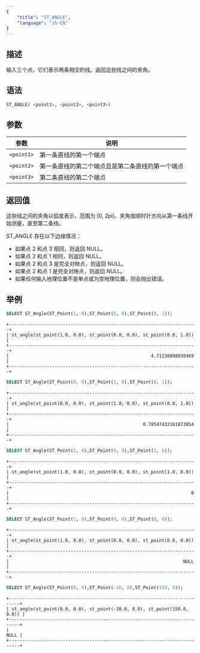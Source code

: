 ```yaml
---
{
    "title": "ST_ANGLE",
    "language": "zh-CN"
}
---
```


## 描述

输入三个点，它们表示两条相交的线。返回这些线之间的夹角。

## 语法

```sql
ST_ANGLE( <point1>, <point2>, <point3>)
```

## 参数

| 参数       | 说明                       |
|----------|--------------------------|
| `<point1>` | 第一条直线的第一个端点              |
| `<point2>` | 第一条直线的第二个端点且是第二条直线的第一个端点 |
| `<point3>` | 第二条直线的第二个端点              |

## 返回值

这些线之间的夹角以弧度表示，范围为 [0, 2pi)。夹角按顺时针方向从第一条线开始测量，直至第二条线。

ST_ANGLE 存在以下边缘情况：

- 如果点 2 和点 3 相同，则返回 NULL。
- 如果点 2 和点 1 相同，则返回 NULL。
- 如果点 2 和点 3 是完全对映点，则返回 NULL。
- 如果点 2 和点 1 是完全对映点，则返回 NULL。
- 如果任何输入地理位置不是单点或为空地理位置，则会抛出错误。

## 举例

```sql
SELECT ST_Angle(ST_Point(1, 0),ST_Point(0, 0),ST_Point(0, 1));
```

```text
+----------------------------------------------------------------------+
| st_angle(st_point(1.0, 0.0), st_point(0.0, 0.0), st_point(0.0, 1.0)) |
+----------------------------------------------------------------------+
|                                                     4.71238898038469 |
+----------------------------------------------------------------------+
```

```sql
SELECT ST_Angle(ST_Point(0, 0),ST_Point(1, 0),ST_Point(0, 1));
```

```text
+----------------------------------------------------------------------+
| st_angle(st_point(0.0, 0.0), st_point(1.0, 0.0), st_point(0.0, 1.0)) |
+----------------------------------------------------------------------+
|                                                  0.78547432161873854 |
+----------------------------------------------------------------------+
```

```sql
SELECT ST_Angle(ST_Point(1, 0),ST_Point(0, 0),ST_Point(1, 0));
```

```text
+----------------------------------------------------------------------+
| st_angle(st_point(1.0, 0.0), st_point(0.0, 0.0), st_point(1.0, 0.0)) |
+----------------------------------------------------------------------+
|                                                                    0 |
+----------------------------------------------------------------------+
```

```sql
SELECT ST_Angle(ST_Point(1, 0),ST_Point(0, 0),ST_Point(0, 0));
```

```text
+----------------------------------------------------------------------+
| st_angle(st_point(1.0, 0.0), st_point(0.0, 0.0), st_point(0.0, 0.0)) |
+----------------------------------------------------------------------+
|                                                                 NULL |
+----------------------------------------------------------------------+
```

```sql
SELECT ST_Angle(ST_Point(0, 0),ST_Point(-30, 0),ST_Point(150, 0));
```

```text
+--------------------------------------------------------------------------+
| st_angle(st_point(0.0, 0.0), st_point(-30.0, 0.0), st_point(150.0, 0.0)) |
+--------------------------------------------------------------------------+
|                                                                     NULL |
+--------------------------------------------------------------------------+
```

